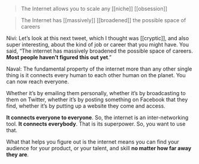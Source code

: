 > The Internet allows you to scale any [[niche]] [[obsession]]

> The Internet has [[massively]] [[broadened]] the possible space of careers

Nivi: Let’s look at this next tweet, which I thought was [[cryptic]], and also super interesting, about the kind of job or career that you might have. 
You said, “The internet has massively broadened the possible space of careers. __Most people haven’t figured this out yet__.”

Naval: The fundamental property of the internet more than any other single thing is it connects every human to each other human on the planet. You can now reach everyone.

Whether it’s by emailing them personally, whether it’s by broadcasting to them on Twitter, whether it’s by posting something on Facebook that they find, whether it’s by putting up a website they come and access.

__It connects everyone to everyone__. So, the internet is an inter-networking tool. __It connects everybody__. That is its superpower. So, you want to use that.

What that helps you figure out is the internet means you can find your audience for your product, or your talent, and skill 
__no matter how far away they are__.
